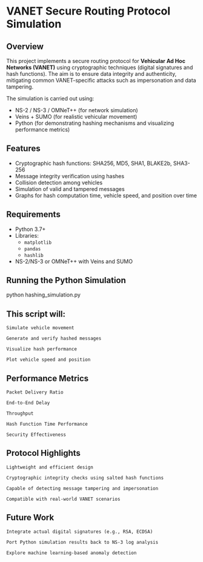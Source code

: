 # VANET Secure Routing Protocol Simulation

## Overview

This project implements a secure routing protocol for **Vehicular Ad Hoc Networks (VANET)** using cryptographic techniques (digital signatures and hash functions). The aim is to ensure data integrity and authenticity, mitigating common VANET-specific attacks such as impersonation and data tampering.

The simulation is carried out using:
- NS-2 / NS-3 / OMNeT++ (for network simulation)
- Veins + SUMO (for realistic vehicular movement)
- Python (for demonstrating hashing mechanisms and visualizing performance metrics)

## Features

- Cryptographic hash functions: SHA256, MD5, SHA1, BLAKE2b, SHA3-256
- Message integrity verification using hashes
- Collision detection among vehicles
- Simulation of valid and tampered messages
- Graphs for hash computation time, vehicle speed, and position over time

## Requirements

- Python 3.7+
- Libraries:
  - `matplotlib`
  - `pandas`
  - `hashlib`
- NS-2/NS-3 or OMNeT++ with Veins and SUMO

## Running the Python Simulation

python hashing_simulation.py

## This script will:

    Simulate vehicle movement

    Generate and verify hashed messages

    Visualize hash performance

    Plot vehicle speed and position

## Performance Metrics

    Packet Delivery Ratio

    End-to-End Delay

    Throughput

    Hash Function Time Performance

    Security Effectiveness

## Protocol Highlights

    Lightweight and efficient design

    Cryptographic integrity checks using salted hash functions

    Capable of detecting message tampering and impersonation

    Compatible with real-world VANET scenarios

## Future Work

    Integrate actual digital signatures (e.g., RSA, ECDSA)

    Port Python simulation results back to NS-3 log analysis

    Explore machine learning-based anomaly detection

